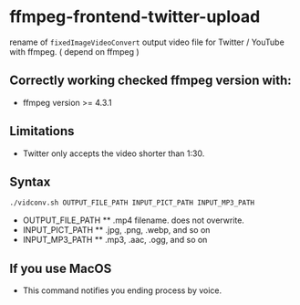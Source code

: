 # ffmpeg-frontend-twitter-upload

rename of `fixedImageVideoConvert`
output video file for Twitter / YouTube with ffmpeg. ( depend on ffmpeg )

## Correctly working checked ffmpeg version with:
* ffmpeg version >= 4.3.1

## Limitations

* Twitter only accepts the video shorter than 1:30.

## Syntax

```bash
./vidconv.sh OUTPUT_FILE_PATH INPUT_PICT_PATH INPUT_MP3_PATH
```

* OUTPUT_FILE_PATH
** .mp4 filename. does not overwrite.
* INPUT_PICT_PATH
** .jpg, .png, .webp, and so on
* INPUT_MP3_PATH
** .mp3, .aac, .ogg, and so on

## If you use MacOS

* This command notifies you ending process by voice.
